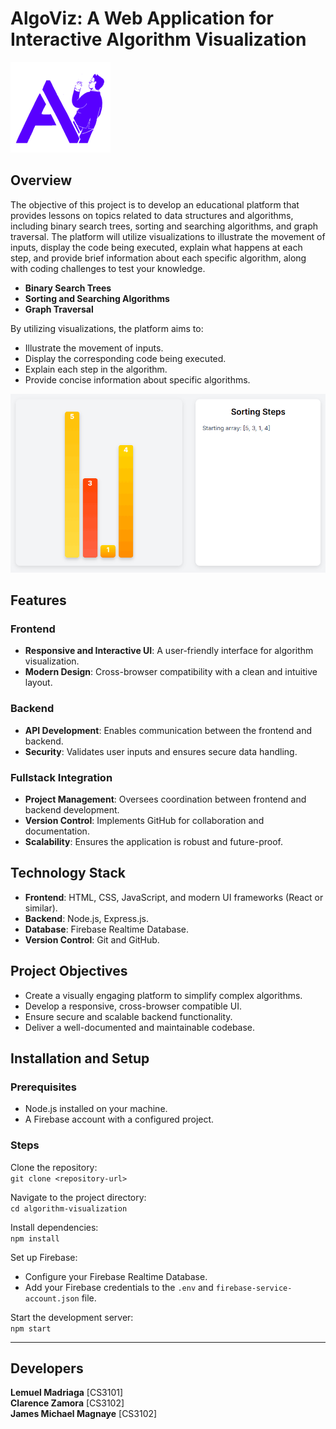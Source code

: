 # AlgoViz: A Web Application for Interactive Algorithm Visualization
![AlgoViz Logo](public/assets/logo.png)
## Overview

The objective of this project is to develop an educational platform that provides lessons on topics related to data structures and algorithms, including binary search trees, sorting and searching algorithms, and graph traversal. The platform will utilize visualizations to illustrate the movement of inputs, display the code being executed, explain what happens at each step, and provide brief information about each specific algorithm, along with coding challenges to test your knowledge.

- **Binary Search Trees**
- **Sorting and Searching Algorithms**
- **Graph Traversal**

By utilizing visualizations, the platform aims to:

- Illustrate the movement of inputs.
- Display the corresponding code being executed.
- Explain each step in the algorithm.
- Provide concise information about specific algorithms.

![Sample Visualization](public/assets/github/sorting.gif)

## Features

### Frontend

- **Responsive and Interactive UI**: A user-friendly interface for algorithm visualization.
- **Modern Design**: Cross-browser compatibility with a clean and intuitive layout.

### Backend

- **API Development**: Enables communication between the frontend and backend.
- **Security**: Validates user inputs and ensures secure data handling.

### Fullstack Integration

- **Project Management**: Oversees coordination between frontend and backend development.
- **Version Control**: Implements GitHub for collaboration and documentation.
- **Scalability**: Ensures the application is robust and future-proof.

## Technology Stack

- **Frontend**: HTML, CSS, JavaScript, and modern UI frameworks (React or similar).
- **Backend**: Node.js, Express.js.
- **Database**: Firebase Realtime Database.
- **Version Control**: Git and GitHub.

## Project Objectives

- Create a visually engaging platform to simplify complex algorithms.
- Develop a responsive, cross-browser compatible UI.
- Ensure secure and scalable backend functionality.
- Deliver a well-documented and maintainable codebase.

## Installation and Setup

### Prerequisites

- Node.js installed on your machine.
- A Firebase account with a configured project.

### Steps

Clone the repository:  
`git clone <repository-url>`

Navigate to the project directory:  
`cd algorithm-visualization`

Install dependencies:  
`npm install`

Set up Firebase:  
- Configure your Firebase Realtime Database.  
- Add your Firebase credentials to the `.env` and `firebase-service-account.json` file.

Start the development server:  
`npm start`

---

## Developers
**Lemuel Madriaga** [CS3101]<br>
**Clarence Zamora** [CS3102]<br>
**James Michael Magnaye** [CS3102]
